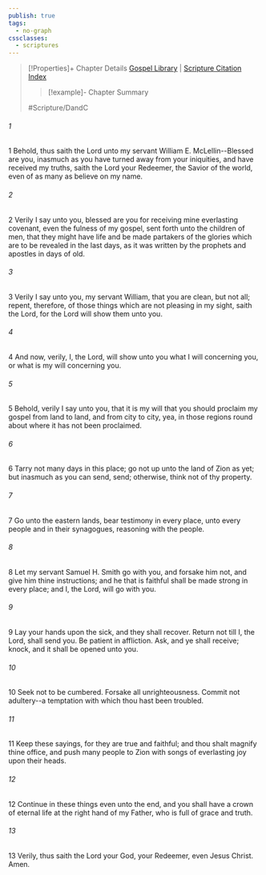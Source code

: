 ```yaml
---
publish: true
tags:
  - no-graph
cssclasses:
  - scriptures
---
```

>[!Properties]+ Chapter Details
>[Gospel Library](https://churchofjesuschrist.org/study/scriptures/dc-testament/dc/66?lang=eng)    |    [Scripture Citation Index](https://scriptures.byu.edu/#12e42::c12e42)
>>[!example]- Chapter Summary
>> 
> 
>
>#Scripture/DandC
###### 1
1 Behold, thus saith the Lord unto my servant William E. McLellin--Blessed are you, inasmuch as you have turned away from your iniquities, and have received my truths, saith the Lord your Redeemer, the Savior of the world, even of as many as believe on my name.
###### 2
2 Verily I say unto you, blessed are you for receiving mine everlasting covenant, even the fulness of my gospel, sent forth unto the children of men, that they might have life and be made partakers of the glories which are to be revealed in the last days, as it was written by the prophets and apostles in days of old.
###### 3
3 Verily I say unto you, my servant William, that you are clean, but not all; repent, therefore, of those things which are not pleasing in my sight, saith the Lord, for the Lord will show them unto you.
###### 4
4 And now, verily, I, the Lord, will show unto you what I will concerning you, or what is my will concerning you.
###### 5
5 Behold, verily I say unto you, that it is my will that you should proclaim my gospel from land to land, and from city to city, yea, in those regions round about where it has not been proclaimed.
###### 6
6 Tarry not many days in this place; go not up unto the land of Zion as yet; but inasmuch as you can send, send; otherwise, think not of thy property.
###### 7
7 Go unto the eastern lands, bear testimony in every place, unto every people and in their synagogues, reasoning with the people.
###### 8
8 Let my servant Samuel H. Smith go with you, and forsake him not, and give him thine instructions; and he that is faithful shall be made strong in every place; and I, the Lord, will go with you.
###### 9
9 Lay your hands upon the sick, and they shall recover. Return not till I, the Lord, shall send you. Be patient in affliction. Ask, and ye shall receive; knock, and it shall be opened unto you.
###### 10
10 Seek not to be cumbered. Forsake all unrighteousness. Commit not adultery--a temptation with which thou hast been troubled.
###### 11
11 Keep these sayings, for they are true and faithful; and thou shalt magnify thine office, and push many people to Zion with songs of everlasting joy upon their heads.
###### 12
12 Continue in these things even unto the end, and you shall have a crown of eternal life at the right hand of my Father, who is full of grace and truth.
###### 13
13 Verily, thus saith the Lord your God, your Redeemer, even Jesus Christ. Amen.
